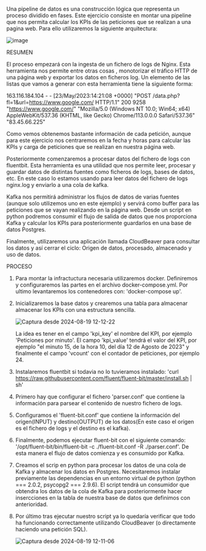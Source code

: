 Una pipeline de datos es una construcción lógica que representa un proceso dividido en fases.
Este ejercicio consiste en montar una pipeline que nos permita calcular los KPIs de las peticiones que se realizan a una pagina web. Para ello utilizaremos la siguiente arquitectura:


![image](https://github.com/user-attachments/assets/3f37d298-f1b5-4a04-a463-8da365fc2ef9)

RESUMEN

El proceso empezará con la ingesta de un fichero de logs de Nginx. Esta herramienta nos permite entre otras cosas , monotorizar el tráfico HTTP de una página web y exportar los datos en ficheros log.
Un elemento de las listas que vamos a generar con esta herramienta tiene la siguiente forma:

163.116.184.104 - - [23/May/2023:14:21:08 +0000] "POST /data.php?fl=1&url=https://www.google.com/ HTTP/1.1" 200 9258 "https://www.google.com/" "Mozilla/5.0 (Windows NT 10.0; Win64; x64) AppleWebKit/537.36 (KHTML, like Gecko) Chrome/113.0.0.0 Safari/537.36" "83.45.66.225"

Como vemos obtenemos bastante información de cada petición, aunque para este ejercicio nos centraremos en la fecha y horas para calcular las KPIs y carga de peticiones que se realizan en nuestra página web.

Posteriormente comenzaremos a procesar datos del fichero de logs con fluentbit. Esta herramienta es una utilidad que nos permite leer, procesar y guardar datos de distintas fuentes como ficheros de logs, bases de datos, etc.
En este caso lo estamos usando para leer datos del fichero de logs nginx.log y enviarlo a una cola de kafka. 

Kafka nos permitirá administrar los flujos de datos de varias fuentes (aunque solo utilizemos uno en este ejemplo) y servirá como buffer para las peticiones que se vayan realizando en la página web.  Desde un script en python podremos consumir el flujo
de salida de datos que nos proporciona Kafka y calcular los KPIs para posteriormente guardarlos en una base de datos Postgres.

Finalmente, utilizaremos una aplicación llamada CloudBeaver para consultar los datos y así cerrar el ciclo: Origen de datos, procesado, almacenado y uso de datos.

PROCESO

1. Para montar la infractuctura necesaria utilizaremos docker. Definiremos y configuraremos las partes en el archivo docker-compose.yml. Por ultimo levantaremos los contenedores con: 'docker-compose up'.
2. Inicializaremos la base datos y crearemos una tabla para almacenar almacenar los KPIs con una estructura sencilla.
   
   ![Captura desde 2024-08-19 12-12-22](https://github.com/user-attachments/assets/cfeeb013-3cb0-4940-83e9-ab9017b2e963)

   La idea es tener en el campo 'kpi_key' el nombre del KPI, por ejemplo 'Peticiones por minuto'. El campo 'kpi_value' tendrá el valor del KPI, por ejemplo "el minuto 15, de la hora 10, del día 12 de Agosto de 2023" y finalmente el campo 'vcount' con el contador de peticiones, por ejemplo 24.

4. Instalaremos fluentbit si todavia no lo tuvieramos instalado: 'curl https://raw.githubusercontent.com/fluent/fluent-bit/master/install.sh | sh'
5. Primero hay que configurar el fichero 'parser.conf' que contiene la información para parsear el contenido de nuestro fichero de logs. 
6. Configuramos el 'fluent-bit.conf' que contiene la información del origen(INPUT) y destino(OUTPUT) de los datos(En este caso el origen es el fichero de logs y el destino es el kafka).
7. Finalmente, podemos ejecutar fluent-bit con el siguiente comando:
'/opt/fluent-bit/bin/fluent-bit -c ./fluent-bit.conf -R ./parser.conf'.
De esta manera el flujo de datos comienza y es consumido por Kafka.
8. Creamos el scrip en python para procesar los datos de una cola de Kafka y almacenar los datos en Postgres. Necesitaremos instalar previamente las dependencias en un entorno virtual de python (python === 2.0.2, psycopg2 === 2.9.6).
El script tendrá un consumidor que obtendra los datos de la cola de Kafka para posteriormente hacer insercciones en la tabla de nuestra base de datos que definimos con anterioridad.
9. Por último tras ejecutar nuestro script ya lo quedaría verificar que todo ha funcionando correctamente utilizando CloudBeaver (o directamente haciendo una petición SQL).

   ![Captura desde 2024-08-19 12-11-06](https://github.com/user-attachments/assets/43bef49f-7104-46ce-84f4-215f66b1c569)




